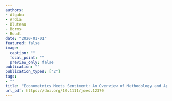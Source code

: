 ```yaml
---
authors:
- Algaba
- Ardia
- Bluteau
- Borms
- Boudt
date: "2020-01-01"
featured: false
image:
  caption: ""
  focal_point: ""
  preview_only: false
publication: ""
publication_types: ["2"]
tags:
- ""
title: "Econometrics Meets Sentiment: An Overview of Methodology and Applications"
url_pdf: https://doi.org/10.1111/joes.12370
---
```

